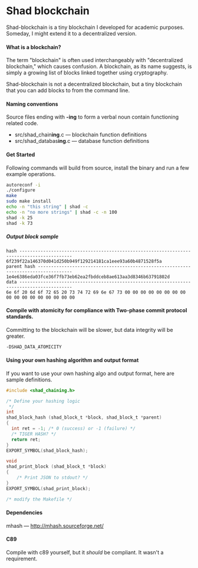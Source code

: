 # Shad blockchain
Shad-blockchain is a tiny blockchain I developed for academic purposes. Someday, I might extend it to a decentralized version.

#### What is a blockchain?

The term "blockchain" is often used interchangeably with "decentralized blockchain," which causes confusion. A blockchain, as its name suggests, is simply a growing list of blocks linked together using cryptography.

Shad-blockchain is not a decentralized blockchain, but a tiny blockchain that you can add blocks to from the command line.

#### Naming conventions
Source files ending with **-ing** to form a verbal noun contain functioning related code.

* src/shad_chain**ing**.c &mdash; blockchain function definitions
* src/shad_databas**ing**.c &mdash; database function definitions

#### Get Started
Following commands will build from source, install the binary and run a few example operations.
```sh
autoreconf -i
./configure
make
sudo make install
echo -n "this string" | shad -c
echo -n "no more strings" | shad -c -n 100
shad -k 25
shad -k 73
```

##### Output block sample
```
hash ------------------------------------------------------------------------------------------
6f239f22a146370d041d250b949f129214181ca1eee93a60b4871528f5a
parent hash -----------------------------------------------------------------------------------
1e4e6386eda03fce36f7fb73eb62ea2fbddceb8ae613aa3d8346b63791802d
data ------------------------------------------------------------------------------------------
6e 6f 20 6d 6f 72 65 20 73 74 72 69 6e 67 73 00 00 00 00 00 00 00 00 00 00 00 00 00 00 00 00 00
```

#### Compile with atomicity for compliance with Two-phase commit protocol standards.
Committing to the blockchain will be slower, but data integrity will be greater.
```sh
-DSHAD_DATA_ATOMICITY
```

#### Using your own hashing algorithm and output format
If you want to use your own hashing algo and output format, here are sample definitions.
```c
#include <shad_chaining.h>

/* Define your hashing logic
 */
int
shad_block_hash (shad_block_t *block, shad_block_t *parent)
{
  int ret = -1; /* 0 (success) or -1 (failure) */
  /* TIGER HASH? */
  return ret;
}
EXPORT_SYMBOL(shad_block_hash);

void
shad_print_block (shad_block_t *block)
{
    /* Print JSON to stdout? */
}
EXPORT_SYMBOL(shad_print_block);

/* modify the Makefile */
```

#### Dependencies
mhash &mdash; http://mhash.sourceforge.net/

#### C89
Compile with c89 yourself, but it _should_ be compliant. It wasn't a requirement.
